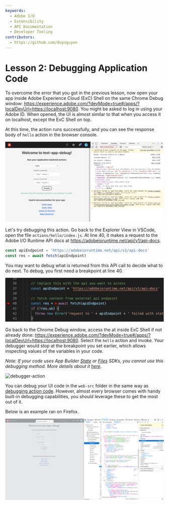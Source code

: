 ```yaml
---
keywords:
  - Adobe I/O
  - Extensibility
  - API Documentation
  - Developer Tooling
contributors: 
  - https://github.com/duynguyen 
---
```


# Lesson 2: Debugging Application Code

To overcome the error that you got in the previous lesson, now open your app inside Adobe Experience Cloud (ExC) Shell on the same Chrome Debug window: https://experience.adobe.com/?devMode=true#/apps/?localDevUrl=https://localhost:9080. You might be asked to log in using your Adobe ID. When opened, the UI is almost similar to that when you access it on localhost, except the ExC Shell on top.  

At this time, the action runs successfully, and you can see the response body of `hello` action in the browser console.

![exc-invoke](assets/exc-invoke.png)

Let's try debugging this action. Go back to the Explorer View in VSCode, open the file `actions/hello/index.js`. At line 40, it makes a request to the Adobe I/O Runtime API docs at https://adobeioruntime.net/api/v1/api-docs.

```javascript
const apiEndpoint = 'https://adobeioruntime.net/api/v1/api-docs'
const res = await fetch(apiEndpoint)
```

You may want to debug what is returned from this API call to decide what to do next. To debug, you first need a breakpoint at line 40.

![set-breakpoint](assets/set-breakpoint.png)

Go back to the Chrome Debug window, access the at inside ExC Shell if not already done: https://experience.adobe.com/?devMode=true#/apps/?localDevUrl=https://localhost:9080. Select the `hello` action and invoke. Your debugger would stop at the breakpoint you set earlier, which allows inspecting values of the variables in your code.

*Note: If your code uses App Builder [State](https://github.com/adobe/aio-lib-state) or [Files](https://github.com/adobe/aio-lib-files) SDKs, you cannot use this debugging method. More details about it [here](../../getting_started/common_troubleshooting.md#debugging-errors-with-state-and-files-sdk).*

![debugger-action](https://raw.githubusercontent.com/AdobeDocs/adobeio-codelabs-debugging/master/lessons/assets/debugger-action.gif)

You can debug your UI code in the `web-src` folder in the same way as [debugging action code](lesson2.md). However, almost every browser comes with handy built-in debugging capabilities, you should leverage these to get the most out of it.  

Below is an example ran on Firefox.

![debugger-ui](assets/debugger-ui.png)

